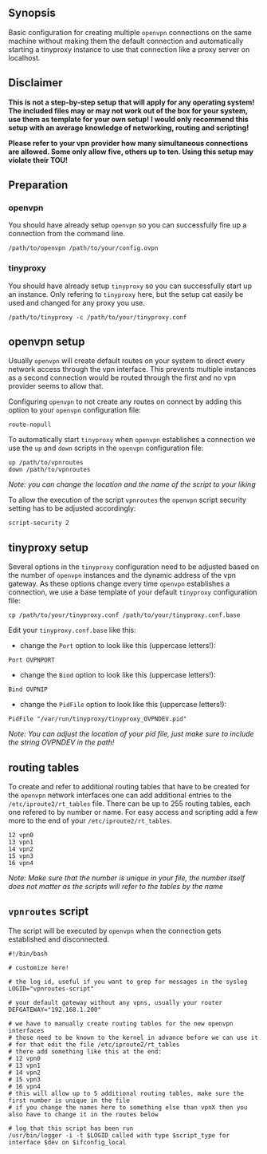 ## Synopsis
Basic configuration for creating multiple `openvpn` connections on the same machine
without making them the default connection and automatically starting a tinyproxy instance
to use that connection like a proxy server on localhost.

## Disclaimer

**This is not a step-by-step setup that will apply for any operating system!
The included files may or may not work out of the box for your system,
use them as template for your own setup!
I would only recommend this setup with an average knowledge of networking, routing and scripting!**

**Please refer to your vpn provider how many simultaneous connections are allowed.
Some only allow five, others up to ten. Using this setup may violate their TOU!**

## Preparation

### openvpn
You should have already setup `openvpn` so you can successfully fire up a connection from the command line.

```
/path/to/openvpn /path/to/your/config.ovpn
```

### tinyproxy
You should have already setup `tinyproxy` so you can successfully start up an instance. Only refering to `tinyproxy` here, but the setup cat easily be used and changed for any proxy you use.

```
/path/to/tinyproxy -c /path/to/your/tinyproxy.conf
```

## openvpn setup
Usually `openvpn` will create default routes on your system to direct every network access through the vpn interface. This prevents multiple instances as a second connection would be routed through the first and no vpn provider seems to allow that. 

Configuring `openvpn` to not create any routes on connect by adding this option to your `openvpn` configuration file:
```
route-nopull
```

To automatically start `tinyproxy` when `openvpn` establishes a connection we use the `up` and `down` scripts in the `openvpn` configuration file:
```
up /path/to/vpnroutes
down /path/to/vpnroutes
```
*Note: you can change the location and the name of the script to your liking*

To allow the execution of the script `vpnroutes` the `openvpn` script security setting has to be adjusted accordingly:
```
script-security 2
```

## tinyproxy setup
Several options in the `tinyproxy` configuration need to be adjusted based on the number of `openvpn` instances and the dynamic address of the vpn gateway. As these options change every time `openvpn` establishes a connection, we use a base template of your default `tinyproxy` configuration file:
```
cp /path/to/your/tinyproxy.conf /path/to/your/tinyproxy.conf.base
```

Edit your `tinyproxy.conf.base` like this:
- change the `Port` option to look like this (uppercase letters!):
```
Port OVPNPORT
```
- change the `Bind` option to look like this (uppercase letters!):
```
Bind OVPNIP
```
- change the `PidFile` option to look like this (uppercase letters!):
```
PidFile "/var/run/tinyproxy/tinyproxy_OVPNDEV.pid"
```
*Note: You can adjust the location of your pid file, just make sure to include the string OVPNDEV in the path!*

## routing tables
To create and refer to additional routing tables that have to be created for the `openvpn` network interfaces one can add additional entries to the `/etc/iproute2/rt_tables` file. There can be up to 255 routing tables, each one refered to by number or name. For easy access and scripting add a few more to the end of your `/etc/iproute2/rt_tables`.
```
12 vpn0
13 vpn1
14 vpn2
15 vpn3
16 vpn4
```
*Note: Make sure that the number is unique in your file, the number itself does not matter as the scripts will refer to the tables by the name*

## `vpnroutes` script
The script will be executed by `openvpn` when the connection gets established and disconnected.
```
#!/bin/bash                                                                                                                                 
                                                                                                                                            
# customize here!                                                                                                                           
                                                                                                                                            
# the log id, useful if you want to grep for messages in the syslog                                                                         
LOGID="vpnroutes-script"                                                                                                                    
                                                                                                                                            
# your default gateway without any vpns, usually your router                                                                                
DEFGATEWAY="192.168.1.200"                                                                                                                  
                                                                                                                                            
# we have to manually create routing tables for the new openvpn interfaces                                                                  
# those need to be known to the kernel in advance before we can use it                                                                      
# for that edit the file /etc/iproute2/rt_tables                                                                                            
# there add something like this at the end:                                                                                                 
# 12 vpn0                                                                                                                                   
# 13 vpn1                                                                                                                                   
# 14 vpn2                                                                                                                                   
# 15 vpn3                                                                                                                                   
# 16 vpn4                                                                                                                                   
# this will allow up to 5 additional routing tables, make sure the first number is unique in the file                                       
# if you change the names here to something else than vpnX then you also have to change it in the routes below                              
                                                                                                                                            
# log that this script has been run                                                                                                         
/usr/bin/logger -i -t $LOGID called with type $script_type for interface $dev on $ifconfig_local
```
